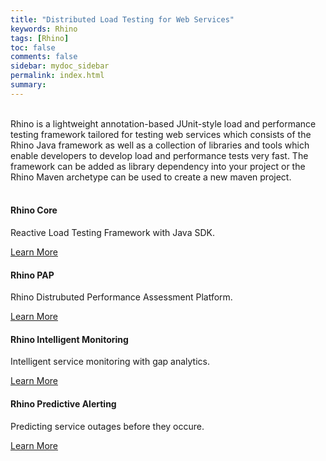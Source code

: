 ```yaml
---
title: "Distributed Load Testing for Web Services"
keywords: Rhino
tags: [Rhino]
toc: false
comments: false
sidebar: mydoc_sidebar
permalink: index.html
summary: 
---
```

<br/>
Rhino is a lightweight annotation-based JUnit-style load and performance testing framework tailored for testing web services which consists of the Rhino Java framework as well as a collection of libraries and tools which enable developers to develop load and performance tests very fast. The framework can be added as library dependency into your project or the Rhino Maven archetype can be used to create a new maven project.
<br/>
<br/>
<div class="row">
        <div class="col-md-3 col-sm-6">
            <div class="panel panel-default text-center">
                <div class="panel-heading">
                    <span class="fa-stack fa-5x">
                          <i class="fa fa-circle fa-stack-2x text-primary"></i>
                          <i class="fa fa-tree fa-stack-1x fa-inverse"></i>
                    </span>
                </div>
                <div class="panel-body">
                    <h4>Rhino Core</h4>
                    <p>Reactive Load Testing Framework with Java SDK.</p>
                    <a href="#" class="btn btn-primary">Learn More</a>
                </div>
            </div>
        </div>
        <div class="col-md-3 col-sm-6">
            <div class="panel panel-default text-center">
                <div class="panel-heading">
                    <span class="fa-stack fa-5x">
                          <i class="fa fa-circle fa-stack-2x text-primary"></i>
                          <i class="fa fa-car fa-stack-1x fa-inverse"></i>
                    </span>
                </div>
                <div class="panel-body">
                    <h4>Rhino PAP</h4>
                    <p>Rhino Distrubuted Performance Assessment Platform.</p>
                    <a href="#" class="btn btn-primary">Learn More</a>
                </div>
            </div>
        </div>
        <div class="col-md-3 col-sm-6">
            <div class="panel panel-default text-center">
                <div class="panel-heading">
                    <span class="fa-stack fa-5x">
                          <i class="fa fa-circle fa-stack-2x text-primary"></i>
                          <i class="fa fa-support fa-stack-1x fa-inverse"></i>
                    </span>
                </div>
                <div class="panel-body">
                    <h4>Rhino Intelligent Monitoring</h4>
                    <p>Intelligent service monitoring with gap analytics.</p>
                    <a href="#" class="btn btn-primary">Learn More</a>
                </div>
            </div>
        </div>
        <div class="col-md-3 col-sm-6">
            <div class="panel panel-default text-center">
                <div class="panel-heading">
                    <span class="fa-stack fa-5x">
                          <i class="fa fa-circle fa-stack-2x text-primary"></i>
                          <i class="fa fa-database fa-stack-1x fa-inverse"></i>
                    </span>
                </div>
                <div class="panel-body">
                    <h4>Rhino Predictive Alerting</h4>
                    <p>Predicting service outages before they occure.</p>
                    <a href="#" class="btn btn-primary">Learn More</a>
                </div>
            </div>
        </div>
    </div>
